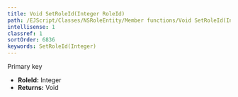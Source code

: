 ```yaml
---
title: Void SetRoleId(Integer RoleId)
path: /EJScript/Classes/NSRoleEntity/Member functions/Void SetRoleId(Integer p_0)
intellisense: 1
classref: 1
sortOrder: 6836
keywords: SetRoleId(Integer)
---
```



Primary key



* **RoleId:** Integer
* **Returns:** Void



